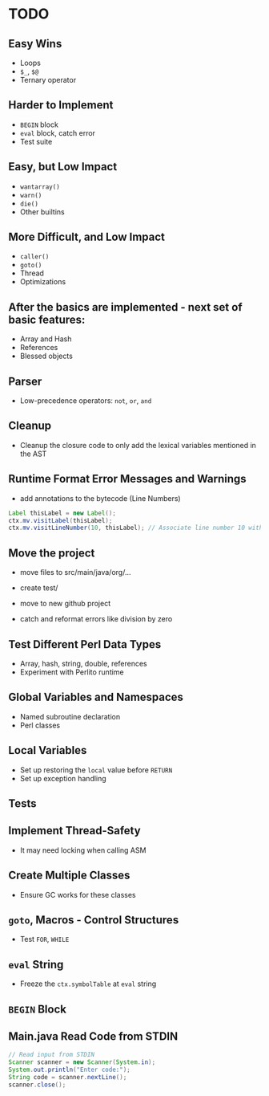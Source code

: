 # TODO

## Easy Wins
- Loops
- `$_`, `$@`
- Ternary operator

## Harder to Implement
- `BEGIN` block
- `eval` block, catch error
- Test suite

## Easy, but Low Impact
- `wantarray()`
- `warn()`
- `die()`
- Other builtins

## More Difficult, and Low Impact
- `caller()`
- `goto()`
- Thread
- Optimizations

## After the basics are implemented - next set of basic features:
- Array and Hash
- References
- Blessed objects

## Parser
- Low-precedence operators: `not`, `or`, `and`

## Cleanup
- Cleanup the closure code to only add the lexical variables mentioned in the AST

## Runtime Format Error Messages and Warnings
- add annotations to the bytecode (Line Numbers)
```java
Label thisLabel = new Label();
ctx.mv.visitLabel(thisLabel);
ctx.mv.visitLineNumber(10, thisLabel); // Associate line number 10 with thisLabel
```

## Move the project
- move files to src/main/java/org/...
- create test/
- move to new github project


- catch and reformat errors like division by zero

## Test Different Perl Data Types
- Array, hash, string, double, references
- Experiment with Perlito runtime

## Global Variables and Namespaces
- Named subroutine declaration
- Perl classes

## Local Variables
- Set up restoring the `local` value before `RETURN`
- Set up exception handling

## Tests

## Implement Thread-Safety
- It may need locking when calling ASM

## Create Multiple Classes
- Ensure GC works for these classes

## `goto`, Macros - Control Structures
- Test `FOR`, `WHILE`

## `eval` String
- Freeze the `ctx.symbolTable` at `eval` string

## `BEGIN` Block

## Main.java Read Code from STDIN
```java
// Read input from STDIN
Scanner scanner = new Scanner(System.in);
System.out.println("Enter code:");
String code = scanner.nextLine();
scanner.close();
```

